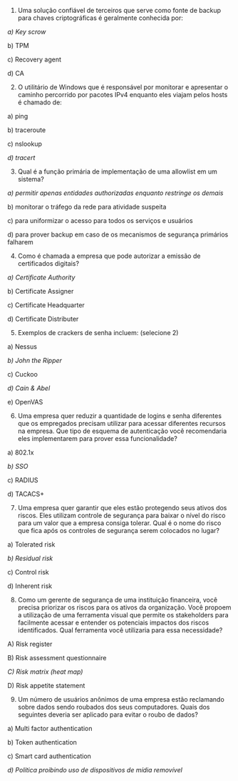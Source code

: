 1. Uma solução confiável de terceiros que serve como fonte de backup para chaves criptográficas é geralmente conhecida por:

*a) Key scrow*

b) TPM

c) Recovery agent

d) CA

2. O utilitário de Windows que é responsável por monitorar e apresentar o caminho percorrido por pacotes IPv4 enquanto eles viajam pelos hosts é chamado de:

a) ping

b) traceroute

c) nslookup

*d) tracert*

3. Qual é a função primária de  implementação de uma allowlist em um sistema?

*a) permitir apenas entidades authorizadas enquanto restringe os demais*

b) monitorar o tráfego da rede para atividade suspeita

c) para uniformizar o acesso para todos os serviços e usuários

d) para prover backup em caso de os mecanismos de segurança primários falharem

4. Como é chamada a empresa que pode autorizar a emissão de certificados digitais?

*a) Certificate Authority*

b) Certificate Assigner

c) Certificate Headquarter

d) Certificate Distributer

5. Exemplos de crackers de senha incluem: (selecione 2)

a) Nessus

*b) John the Ripper*

c) Cuckoo

*d) Cain & Abel*

e) OpenVAS

6. Uma empresa quer reduzir a quantidade de logins e senha diferentes que os empregados precisam utilizar para acessar diferentes recursos na empresa. Que tipo de esquema de autenticação você recomendaria eles implementarem para prover essa funcionalidade?

a) 802.1x

*b) SSO*

c) RADIUS

d) TACACS+

7. Uma empresa quer garantir que eles estão protegendo seus ativos dos riscos. Eles utilizam controle de segurança para baixar o nível do risco para um valor que a empresa consiga tolerar. Qual é o nome do risco que fica após os controles de segurança serem colocados no lugar?

a) Tolerated risk

*b) Residual risk*

c) Control risk

d) Inherent risk

8. Como um gerente de segurança de uma instituição financeira, você precisa priorizar os riscos para os ativos da organização. Você propoem a utilização de uma ferramenta visual que permite os stakeholders para facilmente acessar e entender os potenciais impactos dos riscos identificados. Qual ferramenta você utilizaria para essa necessidade?

A) Risk register

B) Risk assessment questionnaire

*C) Risk matrix (heat map)*

D) Risk appetite statement

9. Um número de usuários anônimos de uma empresa estão reclamando sobre dados sendo roubados dos seus computadores. Quais dos seguintes deveria ser aplicado para evitar o roubo de dados?

a) Multi factor authentication

b) Token authentication

c) Smart card authentication

*d) Política proibindo uso de dispositivos de mídia removível*
